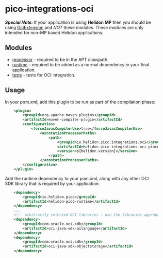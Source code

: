# pico-integrations-oci

**_Special Note:_**
If your application is using **Helidon MP** then you should be using [OciExtension](../../../integrations/oci/sdk/cdi/src/main/java/io/helidon/integrations/oci/sdk/cdi/OciExtension.java) and _NOT_ these modules. These modules are only intended for non-MP based Helidon applications.

## Modules

* [processor](./processor) - required to be in the APT classpath.
* [runtime](./runtime) - required to be added as a normal dependency in your final application.
* [tests](./tests) - tests for OCI integration.

## Usage

In your pom.xml, add this plugin to be run as part of the compilation phase:
```pom.xml
    <plugin>
        <groupId>org.apache.maven.plugins</groupId>
        <artifactId>maven-compiler-plugin</artifactId>
        <configuration>
            <forceJavacCompilerUse>true</forceJavacCompilerUse>
                <annotationProcessorPaths>
                    <path>
                        <groupId>io.helidon.pico.integrations.oci</groupId>
                        <artifactId>helidon-pico-integrations-oci-processor</artifactId>
                        <version>${helidon.version}</version>
                    </path>
                </annotationProcessorPaths>
        </configuration>
    </plugin>
```

Add the runtime dependency to your pom.xml, along with any other OCI SDK library that is required by your application:
```pom.xml
    <dependency>
        <groupId>io.helidon.pico</groupId>
        <artifactId>helidon-pico-runtime</artifactId>
    </dependency>
    ...
    <!-- arbitrarily selected OCI libraries - use the libraries appropriate for your application -->
    <dependency>
        <groupId>com.oracle.oci.sdk</groupId>
        <artifactId>oci-java-sdk-ailanguage</artifactId>
    </dependency>
    <dependency>
        <groupId>com.oracle.oci.sdk</groupId>
        <artifactId>oci-java-sdk-objectstorage</artifactId>
    </dependency>
```
